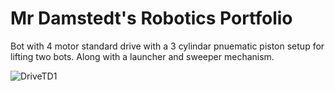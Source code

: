 # Mr Damstedt's Robotics Portfolio

Bot with 4 motor standard drive with a 3 cylindar pnuematic piston setup for lifting two bots. 
Along with a launcher and sweeper mechanism.

![DriveTD1](https://github.com/Bgdshd/RoboticsPortfolioB4/assets/111591253/2ef51a66-edcd-42be-ad3b-06022c7bd7d4)

